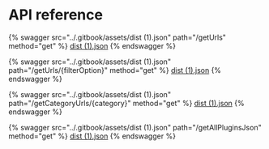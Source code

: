 # API reference

{% swagger src="../.gitbook/assets/dist (1).json" path="/getUrls" method="get" %}
[dist (1).json](<../.gitbook/assets/dist (1).json>)
{% endswagger %}

{% swagger src="../.gitbook/assets/dist (1).json" path="/getUrls/{filterOption}" method="get" %}
[dist (1).json](<../.gitbook/assets/dist (1).json>)
{% endswagger %}

{% swagger src="../.gitbook/assets/dist (1).json" path="/getCategoryUrls/{category}" method="get" %}
[dist (1).json](<../.gitbook/assets/dist (1).json>)
{% endswagger %}

{% swagger src="../.gitbook/assets/dist (1).json" path="/getAllPluginsJson" method="get" %}
[dist (1).json](<../.gitbook/assets/dist (1).json>)
{% endswagger %}
